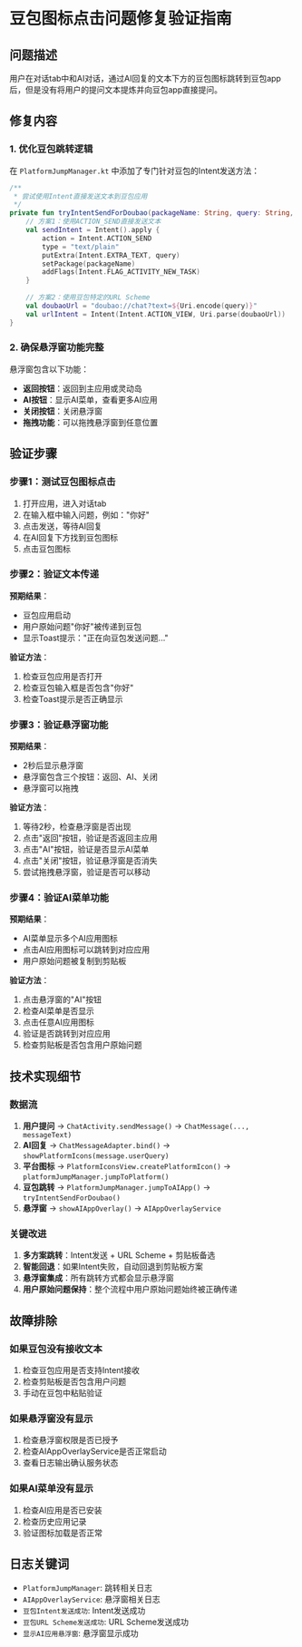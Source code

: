 # 豆包图标点击问题修复验证指南

## 问题描述
用户在对话tab中和AI对话，通过AI回复的文本下方的豆包图标跳转到豆包app后，但是没有将用户的提问文本提炼并向豆包app直接提问。

## 修复内容

### 1. 优化豆包跳转逻辑
在 `PlatformJumpManager.kt` 中添加了专门针对豆包的Intent发送方法：

```kotlin
/**
 * 尝试使用Intent直接发送文本到豆包应用
 */
private fun tryIntentSendForDoubao(packageName: String, query: String, appName: String): Boolean {
    // 方案1：使用ACTION_SEND直接发送文本
    val sendIntent = Intent().apply {
        action = Intent.ACTION_SEND
        type = "text/plain"
        putExtra(Intent.EXTRA_TEXT, query)
        setPackage(packageName)
        addFlags(Intent.FLAG_ACTIVITY_NEW_TASK)
    }
    
    // 方案2：使用豆包特定的URL Scheme
    val doubaoUrl = "doubao://chat?text=${Uri.encode(query)}"
    val urlIntent = Intent(Intent.ACTION_VIEW, Uri.parse(doubaoUrl))
}
```

### 2. 确保悬浮窗功能完整
悬浮窗包含以下功能：
- **返回按钮**：返回到主应用或灵动岛
- **AI按钮**：显示AI菜单，查看更多AI应用
- **关闭按钮**：关闭悬浮窗
- **拖拽功能**：可以拖拽悬浮窗到任意位置

## 验证步骤

### 步骤1：测试豆包图标点击
1. 打开应用，进入对话tab
2. 在输入框中输入问题，例如："你好"
3. 点击发送，等待AI回复
4. 在AI回复下方找到豆包图标
5. 点击豆包图标

### 步骤2：验证文本传递
**预期结果**：
- 豆包应用启动
- 用户原始问题"你好"被传递到豆包
- 显示Toast提示："正在向豆包发送问题..."

**验证方法**：
1. 检查豆包应用是否打开
2. 检查豆包输入框是否包含"你好"
3. 检查Toast提示是否正确显示

### 步骤3：验证悬浮窗功能
**预期结果**：
- 2秒后显示悬浮窗
- 悬浮窗包含三个按钮：返回、AI、关闭
- 悬浮窗可以拖拽

**验证方法**：
1. 等待2秒，检查悬浮窗是否出现
2. 点击"返回"按钮，验证是否返回主应用
3. 点击"AI"按钮，验证是否显示AI菜单
4. 点击"关闭"按钮，验证悬浮窗是否消失
5. 尝试拖拽悬浮窗，验证是否可以移动

### 步骤4：验证AI菜单功能
**预期结果**：
- AI菜单显示多个AI应用图标
- 点击AI应用图标可以跳转到对应应用
- 用户原始问题被复制到剪贴板

**验证方法**：
1. 点击悬浮窗的"AI"按钮
2. 检查AI菜单是否显示
3. 点击任意AI应用图标
4. 验证是否跳转到对应应用
5. 检查剪贴板是否包含用户原始问题

## 技术实现细节

### 数据流
1. **用户提问** → `ChatActivity.sendMessage()` → `ChatMessage(..., messageText)`
2. **AI回复** → `ChatMessageAdapter.bind()` → `showPlatformIcons(message.userQuery)`
3. **平台图标** → `PlatformIconsView.createPlatformIcon()` → `platformJumpManager.jumpToPlatform()`
4. **豆包跳转** → `PlatformJumpManager.jumpToAIApp()` → `tryIntentSendForDoubao()`
5. **悬浮窗** → `showAIAppOverlay()` → `AIAppOverlayService`

### 关键改进
1. **多方案跳转**：Intent发送 + URL Scheme + 剪贴板备选
2. **智能回退**：如果Intent失败，自动回退到剪贴板方案
3. **悬浮窗集成**：所有跳转方式都会显示悬浮窗
4. **用户原始问题保持**：整个流程中用户原始问题始终被正确传递

## 故障排除

### 如果豆包没有接收文本
1. 检查豆包应用是否支持Intent接收
2. 检查剪贴板是否包含用户问题
3. 手动在豆包中粘贴验证

### 如果悬浮窗没有显示
1. 检查悬浮窗权限是否已授予
2. 检查AIAppOverlayService是否正常启动
3. 查看日志输出确认服务状态

### 如果AI菜单没有显示
1. 检查AI应用是否已安装
2. 检查历史应用记录
3. 验证图标加载是否正常

## 日志关键词
- `PlatformJumpManager`: 跳转相关日志
- `AIAppOverlayService`: 悬浮窗相关日志
- `豆包Intent发送成功`: Intent发送成功
- `豆包URL Scheme发送成功`: URL Scheme发送成功
- `显示AI应用悬浮窗`: 悬浮窗显示成功

